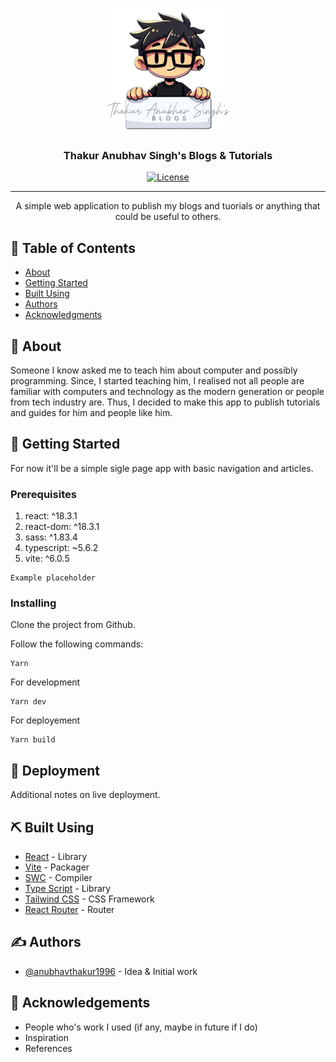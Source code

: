 <p align="center">
  <a href="" rel="noopener">
 <img width=200px height=200px src="src/assets/BlogsLogo.png" alt="Project logo"></a>
</p>

<h3 align="center">Thakur Anubhav Singh's Blogs & Tutorials</h3>

<div align="center">

[![License](https://img.shields.io/badge/license-MIT-blue.svg)](/LICENSE)

</div>

---

<p align="center"> A simple web application to publish my blogs and tuorials or anything that could be useful to others.
    <br> 
</p>

## 📝 Table of Contents

- [About](#about)
- [Getting Started](#getting_started)
- [Built Using](#built_using)
- [Authors](#authors)
- [Acknowledgments](#acknowledgement)

## 🧐 About <a name = "about"></a>

Someone I know asked me to teach him about computer and possibly programming. Since, I started teaching him, I realised not all people are familiar with computers and technology as the modern generation or people from tech industry are. Thus, I decided to make this app to publish tutorials and guides for him and people like him.

## 🏁 Getting Started <a name = "getting_started"></a>

For now it'll be a simple sigle page app with basic navigation and articles.

### Prerequisites

1. react: ^18.3.1
2. react-dom: ^18.3.1
3. sass: ^1.83.4
4. typescript: ~5.6.2
5. vite: ^6.0.5

```
Example placeholder
```

### Installing

Clone the project from Github.

Follow the following commands:

```
Yarn
```

For development

```
Yarn dev
```

For deployement

```
Yarn build
```

## 🚀 Deployment <a name = "deployment"></a>

Additional notes on live deployment.

## ⛏️ Built Using <a name = "built_using"></a>

- [React](https://www.react.dev/) - Library
- [Vite](https://vite.dev/) - Packager
- [SWC](https://swc.rs/) - Compiler
- [Type Script](https://www.typescriptlang.org/) - Library
- [Tailwind CSS](https://tailwindcss.com/) - CSS Framework
- [React Router](https://reactrouter.com/) - Router

## ✍️ Authors <a name = "authors"></a>

- [@anubhavthakur1996](https://github.com/Anubhavthakur1996) - Idea & Initial work

## 🎉 Acknowledgements <a name = "acknowledgement"></a>

- People who's work I used (if any, maybe in future if I do)
- Inspiration
- References
